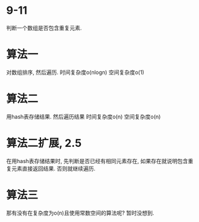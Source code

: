 # 9-11

判断一个数组是否包含重复元素.

# 算法一

对数组排序, 然后遍历.
时间复杂度o(nlogn)
空间复杂度o(1)

# 算法二

用hash表存储结果. 然后遍历结果
时间复杂度o(n)
空间复杂度o(n)

# 算法二扩展, 2.5

在用hash表存储结果时, 先判断是否已经有相同元素存在, 如果存在就说明包含重复元素直接返回结果.
否则就继续遍历.

# 算法三

那有没有在复杂度为o(n)且使用常数空间的算法呢?
暂时没想到.